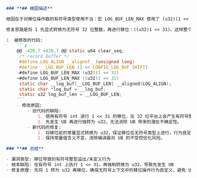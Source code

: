```markdown
### **## 根因描述**

根因在于对移位操作数的有符号类型使用不当：宏 LOG_BUF_LEN_MAX 使用了 (u32)(1 << 31)。其中常量 1 的类型为有符号 int，在 32 位平台上执行 1 << 31 会发生有符号整型溢出，属于未定义行为（UB）。尽管结果再被强制转换为 u32，但未定义行为已在移位表达式处发生，可能导致不可预期的编译器优化或运行结果。

修复思路是将 1 先显式转换为无符号 32 位整数，再进行移位：((u32)1 << 31)。这样整个移位在无符号域中完成，行为良定义，避免 UB。

1. 被修改的代码:
    ```c
    @@ -420,7 +420,7 @@ static u64 clear_seq;
     /* record buffer */
     #define LOG_ALIGN __alignof__(unsigned long)
     #define __LOG_BUF_LEN (1 << CONFIG_LOG_BUF_SHIFT)
    -#define LOG_BUF_LEN_MAX (u32)(1 << 31)
    +#define LOG_BUF_LEN_MAX ((u32)1 << 31)
     static char __log_buf[__LOG_BUF_LEN] __aligned(LOG_ALIGN);
     static char *log_buf = __log_buf;
     static u32 log_buf_len = __LOG_BUF_LEN;
    ```
    - 修改原因:
        - 旧代码的缺陷:
            1. 使用有符号 int 进行 1 << 31 的移位，在 32 位平台上会产生有符号整型溢出，触发未定义行为。
            2. 先发生 UB 再进行强转为 u32，无法消除 UB 带来的潜在不确定性。
        - 新代码的修复:
            1. 将移位前的常量显式转换为 u32，保证移位在无符号类型上进行，行为良定义。
            2. 保持常量值含义不变，消除编译器对 UB 的不受控优化风险。

### **## 总结**

- 漏洞类型: 移位导致的有符号整型溢出/未定义行为
- 根本缺陷: 在有符号 int 上执行 1 << 31，再强制转换为 u32，导致先发生 UB
- 修复原理: 先将 1 转为 u32 再移位，确保无符号上下文中的移位操作行为良定义，避免 UB
```